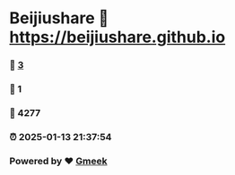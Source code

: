 # Beijiushare :link: https://beijiushare.github.io 
### :page_facing_up: [3](https://beijiushare.github.io/tag.html) 
### :speech_balloon: 1 
### :hibiscus: 4277 
### :alarm_clock: 2025-01-13 21:37:54 
### Powered by :heart: [Gmeek](https://github.com/Meekdai/Gmeek)
